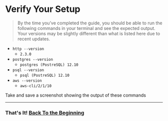 # Verify Your Setup

> By the time you’ve completed the guide, you should be able to run the following commands in your terminal and see the expected output.  Your versions may be slightly different than what is listed here due to recent updates.

- `http --version`
  - `2.3.0`
- `postgres --version`
  - `postgres (PostreSQL) 12.10`
- `psql --version`
  - `psql (PostreSQL) 12.10`
- `aws --version`
  - `aws-cli/2/1/10`

Take and save a screenshot showing the output of these commands

---

### That's It! [Back To the Beginning](./README.md)
